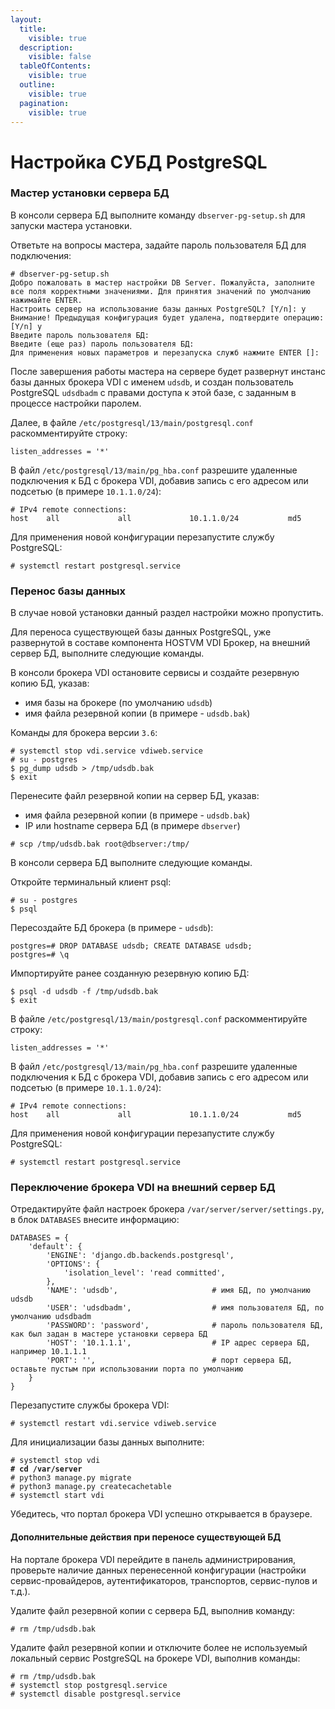 ```yaml
---
layout:
  title:
    visible: true
  description:
    visible: false
  tableOfContents:
    visible: true
  outline:
    visible: true
  pagination:
    visible: true
---
```


# Настройка СУБД PostgreSQL

### Мастер установки сервера БД <a href="#db-wizard" id="db-wizard"></a>

В консоли сервера БД выполните команду `dbserver-pg-setup.sh` для запуски мастера установки.

Ответьте на вопросы мастера, задайте пароль пользователя БД для подключения:

```shell-session
# dbserver-pg-setup.sh
Добро пожаловать в мастер настройки DB Server. Пожалуйста, заполните все поля корректными значениями. Для принятия значений по умолчанию нажимайте ENTER.
Настроить сервер на использование базы данных PostgreSQL? [Y/n]: y
Внимание! Предыдущая конфигурация будет удалена, подтвердите операцию: [Y/n] y
Введите пароль пользователя БД: 
Введите (еще раз) пароль пользователя БД: 
Для применения новых параметров и перезапуска служб нажмите ENTER []: 
```

После завершения работы мастера на сервере будет развернут инстанс базы данных брокера VDI с именем `udsdb`, и создан пользователь PostgreSQL `udsdbadm` с правами доступа к этой базе, с заданным в процессе настройки паролем.

Далее, в файле `/etc/postgresql/13/main/postgresql.conf` раскомментируйте строку:

```
listen_addresses = '*'
```

В файл `/etc/postgresql/13/main/pg_hba.conf` разрешите удаленные подключения к БД с брокера VDI, добавив запись с его адресом или подсетью (в примере `10.1.1.0/24`):

```
# IPv4 remote connections:
host    all             all             10.1.1.0/24           md5
```

Для применения новой конфигурации перезапустите службу PostgreSQL:

```shell-session
# systemctl restart postgresql.service
```

### Перенос базы данных <a href="#db-migration" id="db-migration"></a>

В случае новой установки данный раздел настройки можно пропустить.

Для переноса существующей базы данных PostgreSQL, уже развернутой в составе компонента HOSTVM VDI Брокер, на внешний сервер БД, выполните следующие команды.

В консоли брокера VDI остановите сервисы и создайте резервную копию БД, указав:

* имя базы на брокере (по умолчанию `udsdb`)
* имя файла резервной копии (в примере - `udsdb.bak`)

Команды для брокера версии `3.6`:

```shell-session
# systemctl stop vdi.service vdiweb.service
# su - postgres
$ pg_dump udsdb > /tmp/udsdb.bak
$ exit
```

Перенесите файл резервной копии на сервер БД, указав:

* имя файла резервной копии (в примере - `udsdb.bak`)
* IP или hostname сервера БД (в примере `dbserver`)

```shell-session
# scp /tmp/udsdb.bak root@dbserver:/tmp/
```

В консоли сервера БД выполните следующие команды.

Откройте терминальный клиент psql:

```shell-session
# su - postgres
$ psql
```

Пересоздайте БД брокера (в примере - `udsdb`):

```shell-session
postgres=# DROP DATABASE udsdb; CREATE DATABASE udsdb;
postgres=# \q
```

Импортируйте ранее созданную резервную копию БД:

```shell-session
$ psql -d udsdb -f /tmp/udsdb.bak
$ exit
```

В файле `/etc/postgresql/13/main/postgresql.conf` раскомментируйте строку:

```
listen_addresses = '*'
```

В файл `/etc/postgresql/13/main/pg_hba.conf` разрешите удаленные подключения к БД с брокера VDI, добавив запись с его адресом или подсетью (в примере `10.1.1.0/24`):

```
# IPv4 remote connections:
host    all             all             10.1.1.0/24           md5
```

Для применения новой конфигурации перезапустите службу PostgreSQL:

```shell-session
# systemctl restart postgresql.service
```

### Переключение брокера VDI на внешний сервер БД <a href="#broker-config" id="broker-config"></a>

Отредактируйте файл настроек брокера `/var/server/server/settings.py`, в блок `DATABASES` внесите информацию:

```
DATABASES = {
    'default': {
        'ENGINE': 'django.db.backends.postgresql',
        'OPTIONS': {
            'isolation_level': 'read committed',
        },
        'NAME': 'udsdb',                     # имя БД, по умолчанию udsdb
        'USER': 'udsdbadm',                  # имя пользователя БД, по умолчанию udsdbadm
        'PASSWORD': 'password',              # пароль пользователя БД, как был задан в мастере установки сервера БД
        'HOST': '10.1.1.1',                  # IP адрес сервера БД, например 10.1.1.1
        'PORT': '',                          # порт сервера БД, оставьте пустым при использовании порта по умолчанию
    }
}
```

Перезапустите службы брокера VDI:

```shell-session
# systemctl restart vdi.service vdiweb.service
```

Для инициализации базы данных выполните:

<pre class="language-shell-session"><code class="lang-shell-session"># systemctl stop vdi
<strong># cd /var/server
</strong># python3 manage.py migrate
# python3 manage.py createcachetable
# systemctl start vdi
</code></pre>

Убедитесь, что портал брокера VDI успешно открывается в браузере.

#### Дополнительные действия при переносе существующей БД <a href="#cleanup" id="cleanup"></a>

На портале брокера VDI перейдите в панель администрирования, проверьте наличие данных перенесенной конфигурации (настройки сервис-провайдеров, аутентификаторов, транспортов, сервис-пулов и т.д.).

Удалите файл резервной копии с сервера БД, выполнив команду:

```shell-session
# rm /tmp/udsdb.bak
```

Удалите файл резервной копии и отключите более не используемый локальный сервис PostgreSQL на брокере VDI, выполнив команды:

```shell-session
# rm /tmp/udsdb.bak
# systemctl stop postgresql.service
# systemctl disable postgresql.service
```


